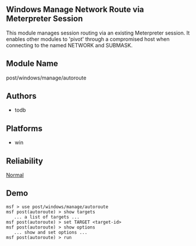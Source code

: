 ## Windows Manage Network Route via Meterpreter Session

This module manages session routing via an existing 
Meterpreter session. It enables other modules to 'pivot' 
through a compromised host when connecting to the named 
NETWORK and SUBMASK.


## Module Name
post/windows/manage/autoroute

## Authors
* todb





## Platforms
* win

## Reliability
[Normal](https://github.com/rapid7/metasploit-framework/wiki/Exploit-Ranking)

## Demo

```
msf > use post/windows/manage/autoroute
msf post(autoroute) > show targets
   ... a list of targets ...
msf post(autoroute) > set TARGET <target-id>
msf post(autoroute) > show options
   ... show and set options ...
msf post(autoroute) > run
```
    
    